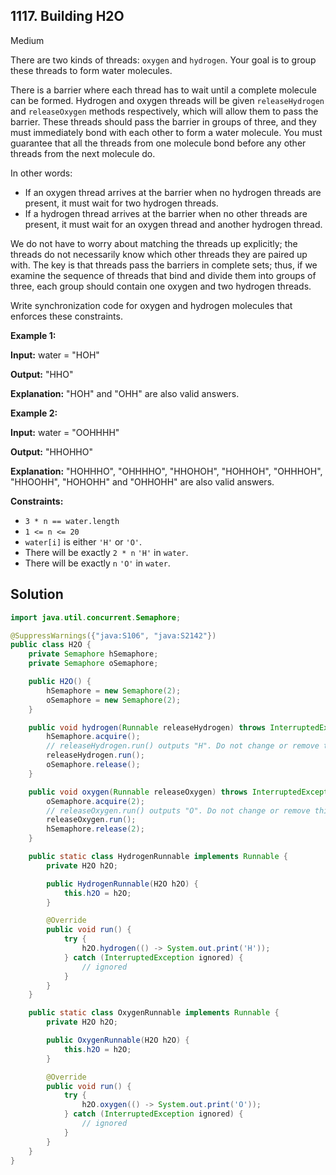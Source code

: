 ## 1117\. Building H2O

Medium

There are two kinds of threads: `oxygen` and `hydrogen`. Your goal is to group these threads to form water molecules.

There is a barrier where each thread has to wait until a complete molecule can be formed. Hydrogen and oxygen threads will be given `releaseHydrogen` and `releaseOxygen` methods respectively, which will allow them to pass the barrier. These threads should pass the barrier in groups of three, and they must immediately bond with each other to form a water molecule. You must guarantee that all the threads from one molecule bond before any other threads from the next molecule do.

In other words:

*   If an oxygen thread arrives at the barrier when no hydrogen threads are present, it must wait for two hydrogen threads.
*   If a hydrogen thread arrives at the barrier when no other threads are present, it must wait for an oxygen thread and another hydrogen thread.

We do not have to worry about matching the threads up explicitly; the threads do not necessarily know which other threads they are paired up with. The key is that threads pass the barriers in complete sets; thus, if we examine the sequence of threads that bind and divide them into groups of three, each group should contain one oxygen and two hydrogen threads.

Write synchronization code for oxygen and hydrogen molecules that enforces these constraints.

**Example 1:**

**Input:** water = "HOH"

**Output:** "HHO"

**Explanation:** "HOH" and "OHH" are also valid answers. 

**Example 2:**

**Input:** water = "OOHHHH"

**Output:** "HHOHHO"

**Explanation:** "HOHHHO", "OHHHHO", "HHOHOH", "HOHHOH", "OHHHOH", "HHOOHH", "HOHOHH" and "OHHOHH" are also valid answers. 

**Constraints:**

*   `3 * n == water.length`
*   `1 <= n <= 20`
*   `water[i]` is either `'H'` or `'O'`.
*   There will be exactly `2 * n` `'H'` in `water`.
*   There will be exactly `n` `'O'` in `water`.

## Solution

```java
import java.util.concurrent.Semaphore;

@SuppressWarnings({"java:S106", "java:S2142"})
public class H2O {
    private Semaphore hSemaphore;
    private Semaphore oSemaphore;

    public H2O() {
        hSemaphore = new Semaphore(2);
        oSemaphore = new Semaphore(2);
    }

    public void hydrogen(Runnable releaseHydrogen) throws InterruptedException {
        hSemaphore.acquire();
        // releaseHydrogen.run() outputs "H". Do not change or remove this line.
        releaseHydrogen.run();
        oSemaphore.release();
    }

    public void oxygen(Runnable releaseOxygen) throws InterruptedException {
        oSemaphore.acquire(2);
        // releaseOxygen.run() outputs "O". Do not change or remove this line.
        releaseOxygen.run();
        hSemaphore.release(2);
    }

    public static class HydrogenRunnable implements Runnable {
        private H2O h2O;

        public HydrogenRunnable(H2O h2O) {
            this.h2O = h2O;
        }

        @Override
        public void run() {
            try {
                h2O.hydrogen(() -> System.out.print('H'));
            } catch (InterruptedException ignored) {
                // ignored
            }
        }
    }

    public static class OxygenRunnable implements Runnable {
        private H2O h2O;

        public OxygenRunnable(H2O h2O) {
            this.h2O = h2O;
        }

        @Override
        public void run() {
            try {
                h2O.oxygen(() -> System.out.print('O'));
            } catch (InterruptedException ignored) {
                // ignored
            }
        }
    }
}
```